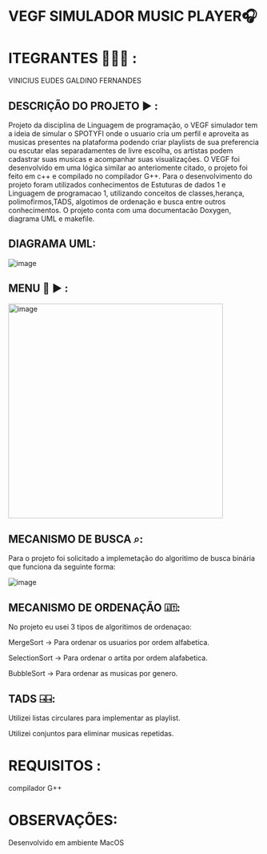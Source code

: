 # VEGF SIMULADOR MUSIC PLAYER🎧

# ITEGRANTES 👨🏽‍💻 :

VINICIUS EUDES GALDINO FERNANDES


## DESCRIÇÃO DO PROJETO ▶︎ : 

Projeto da disciplina de Linguagem de programação, o VEGF simulador tem a ideia de simular o SPOTYFI onde o usuario cria um perfil e aproveita as musicas presentes na plataforma podendo criar playlists de sua preferencia ou escutar elas separadamentes de livre escolha, os artistas podem cadastrar suas musicas e acompanhar suas visualizações. O VEGF foi desenvolvido em uma lógica similar ao anteriomente citado, o projeto foi feito em c++ e compilado no compilador G++.
Para o desenvolvimento do projeto foram utilizados conhecimentos de Estuturas de dados 1 e Linguagem de programacao 1, utilizando conceitos de classes,herança, polimofirmos,TADS, algotimos de ordenação e busca entre outros conhecimentos.
O projeto conta com uma documentacão Doxygen, diagrama UML e makefile.

## DIAGRAMA UML: 

![image](https://github.com/Viniciuseudes/LP1_VEGF_SIMULADORPLAYERMUSIC/assets/138794741/cc08dca7-6771-44a5-82d0-2719129f2707)


## MENU 📀 ▶︎ :

<img width="429" alt="image" src="https://github.com/Viniciuseudes/LP1_VEGF_SIMULADORPLAYERMUSIC/assets/138794741/da8a5676-b15c-4db7-9b35-10c07e4215e0">

## MECANISMO DE BUSCA ⌕:

Para o projeto foi solicitado a implemetação do algoritimo de busca binária que funciona da seguinte forma:

![image](https://github.com/Viniciuseudes/LP1_VEGF_SIMULADORPLAYERMUSIC/assets/138794741/d0a10be6-4497-4835-8290-1620f5139429)

## MECANISMO DE ORDENAÇÃO ⍗⍐:

No projeto eu usei 3 tipos de algoritimos de ordenaçao: 

MergeSort -> Para ordenar os usuarios por ordem alfabetica.

SelectionSort -> Para ordenar o artita por ordem alafabetica.

BubbleSort -> Para ordenar as musicas por genero.

## TADS ⍈⍈: 
Utilizei listas circulares para implementar as playlist.

Utilizei conjuntos para eliminar musicas repetidas.

#  REQUISITOS :

compilador G++

#  OBSERVAÇÕES:

Desenvolvido em ambiente MacOS

